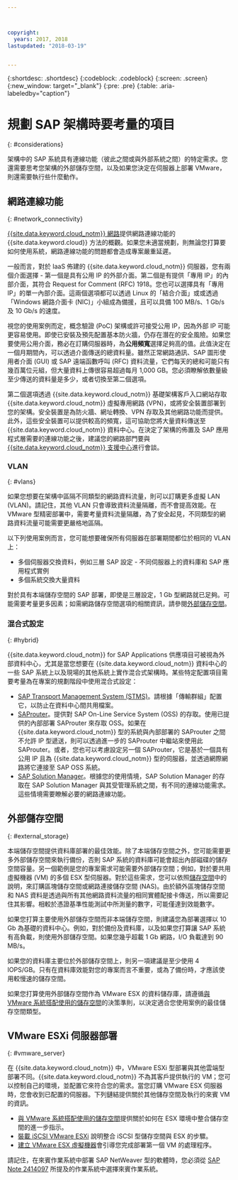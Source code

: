 ```yaml
---



copyright:
  years: 2017, 2018
lastupdated: "2018-03-19"


---
```


{:shortdesc: .shortdesc}
{:codeblock: .codeblock}
{:screen: .screen}
{:new_window: target="_blank"}
{:pre: .pre}
{:table: .aria-labeledby="caption"}

# 規劃 SAP 架構時要考量的項目
{: #considerations}

架構中的 SAP 系統具有連線功能（彼此之間或與外部系統之間）的特定需求。您還需要思考您架構的外部儲存空間，以及如果您決定在伺服器上部署 VMware，則還需要執行些什麼動作。

## 網路連線功能
{: #network_connectivity}

[{{site.data.keyword.cloud_notm}} 網路](/docs/infrastructure/sap-netweaver/sap-about.html#ibm_cloud_network)提供網路連線功能的 {{site.data.keyword.cloud}} 方法的概觀。如果您未適當規劃，則無論您打算要如何使用系統，網路連線功能的問題都會造成專案嚴重延遲。 

一般而言，對於 IaaS 佈建的 {{site.data.keyword.cloud_notm}} 伺服器，您有兩個介面選擇 - 第一個是具有公用 IP 的外部介面。第二個是有提供「專用 IP」的內部介面，其符合 Request for Comment (RFC) 1918。您也可以選擇具有「專用 IP」的單一內部介面。這兩個選項都可以透過 Linux 的「結合介面」或或透過「Windows 網路介面卡 (NIC)」小組成為備援，且可以具備 100 MB/s、1 Gb/s 及 10 Gb/s 的速度。

視您的使用案例而定，概念驗證 (PoC) 架構或許可接受公用 IP，因為外部 IP 可能更容易使用。即使已安裝及預先配置基本防火牆，仍存在潛在的安全風險。如果您要使用公用介面，務必在訂購伺服器時，為**公用頻寬**選擇足夠高的值。此值決定在一個月期間內，可以透過介面傳送的總資料量。雖然正常網路通訊、SAP 圖形使用者介面 (GUI) 或 SAP 遠端函數呼叫 (RFC) 資料流量，它們每天的總和可能只有幾百萬位元組，但大量資料上傳很容易超過每月 1,000 GB。您必須瞭解依數量級至少傳送的資料量是多少，或者切換至第二個選項。

第二個選項透過 {{site.data.keyword.cloud_notm}} 基礎架構客戶入口網站存取 {{site.data.keyword.cloud_notm}} 虛擬專用網路 (VPN)，或將安全裝置部署到您的架構。安全裝置是為防火牆、網址轉換、VPN 存取及其他網路功能而提供。此外，這些安全裝置可以提供較高的頻寬，這可協助您將大量資料傳送至 {{site.data.keyword.cloud_notm}} 資料中心。在決定了架構的佈置及 SAP 應用程式層需要的連線功能之後，建議您的網路部門要與 [{{site.data.keyword.cloud_notm}} 支援中心](https://console.bluemix.net/docs/get-support/howtogetsupport.html#getting-customer-support)進行會談。

### VLAN
{: #vlans}

如果您想要在架構中區隔不同類型的網路資料流量，則可以訂購更多虛擬 LAN (VLAN)。請記住，其他 VLAN 只會導致資料流量隔離，而不會提高效能。在 VMware 型精密部署中，需要考量資料流量隔離，為了安全起見，不同類型的網路資料流量可能需要更嚴格地區隔。

以下列使用案例而言，您可能想要確保所有伺服器在部署期間都位於相同的 VLAN 上：
  *	多個伺服器交換資料，例如三層 SAP 設定 - 不同伺服器上的資料庫和 SAP 應用程式實例
  *	多個系統交換大量資料

對於具有本端儲存空間的 SAP 部署，即使是三層設定，1 Gb 型網路就已足夠。可能需要考量更多因素；如需網路儲存空間選項的相關資訊，請參閱[外部儲存空間](/docs/infrastructure/sap-netweaver/sap-considerations.html#external_storage)。

### 混合式設定
{: #hybrid}

{{site.data.keyword.cloud_notm}} for SAP Applications 供應項目可被視為外部資料中心，尤其是當您想要在 {{site.data.keyword.cloud_notm}} 資料中心的一些 SAP 系統上以及現場的其他系統上實作混合式架構時。某些特定配置項目需要考量為在專案的規劃階段中使用混合式設定：

  *	[SAP Transport Management System (STMS)](https://help.sap.com/saphelp_me60/helpdata/en/c4/6045377b52253de10000009b38f889/frameset.htm)。請根據「傳輸群組」配置它，以防止在資料中心間共用檔案。
  *	[SAProuter](https://support.sap.com/en/tools/connectivity-tools/saprouter.html)。提供對 SAP On-Line Service System (OSS) 的存取。使用已提供的內部部署 SAProuter 來存取 OSS。如果在 {{site.data.keyword.cloud_notm}} 型的系統與內部部署的 SAProuter 之間不允許 IP 型遞送，則可以透過進一步的 SAProuter 中繼站來使用此 SAProuter。或者，您也可以考慮設定另一個 SAProuter，它是基於一個具有公用 IP 且為 {{site.data.keyword.cloud_notm}} 型的伺服器，並透過網際網路將它連接至 SAP OSS 系統。
  *	[SAP Solution Manager](https://support.sap.com/en/solution-manager.html)。根據您的使用情境，SAP Solution Manager 的存取在 SAP Solution Manager 與其受管理系統之間，有不同的連線功能需求。這些情境需要瞭解必要的網路連線功能。  

## 外部儲存空間
{: #external_storage}

本端儲存空間提供資料庫部署的最佳效能。除了本端儲存空間之外，您可能需要更多外部儲存空間來執行備份，否則 SAP 系統的資料庫可能會超出內部磁碟的儲存空間容量。另一個範例是您的專案需求可能需要外部儲存空間；例如，對於要共用虛擬機器 (VM) 的多個 ESX 型伺服器。對於這些需求，您可以依照[儲存空間](/docs/infrastructure/sap-netweaver/sap-general-iaas-concepts.html#storage)中的說明，來訂購區塊儲存空間或網路連接儲存空間 (NAS)。由於額外區塊儲存空間和 NAS 資料是透過與所有其他網路資料流量的相同實體配接卡傳送，所以需要記住其影響。相較於憑證基準性能測試中所測量的數字，可能僅達到效能數字。

如果您打算主要使用外部儲存空間而非本端儲存空間，則建議您為部署選擇以 10 Gb 為基礎的資料中心。例如，對於備份及資料庫，以及如果您打算讓 SAP 系統有高負載，則使用外部儲存空間。如果您幾乎超載 1 Gb 網路，I/O 負載達到 90 MB/s。

如果您的資料庫主要位於外部儲存空間上，則另一項建議是至少使用 4 IOPS/GB。只有在資料庫效能對您的專案而言不重要，或為了備份時，才應該使用較慢速的儲存空間。

如果您打算使用外部儲存空間作為 VMware ESX 的資料儲存庫，請遵循[與 VMware 系統搭配使用的儲存空間](https://console.bluemix.net/docs/infrastructure/vmware/select-storage-option-use-vmware.html#storage-to-use-with-vmware-systems)的決策準則，以決定適合您使用案例的最佳儲存空間類型。

## VMware ESXi 伺服器部署
{: #vmware_server}

在 {{site.data.keyword.cloud_notm}} 中，VMware ESXi 型部署與其他雲端型部署不同。{{site.data.keyword.cloud_notm}} 不為其客戶提供執行的 VM；您可以控制自己的環境，並配置它來符合您的需求。當您訂購 VMware ESX 伺服器時，您會收到已配置的伺服器。下列鏈結提供關於其他儲存空間及執行的來賓 VM 的資訊。

  *	[與 VMware 系統搭配使用的儲存空間](https://console.bluemix.net/docs/infrastructure/vmware/select-storage-option-use-vmware.html#storage-to-use-with-vmware-systems)提供關於如何在 ESX 環境中整合儲存空間的進一步指示。
  * [裝載 iSCSI VMware ESXi](https://console.bluemix.net/docs/infrastructure/vmware/mounting-iscsi-vmware-esxi.html#mounting-iscsi-vmware-esxi) 說明整合 iSCSI 型儲存空間與 ESX 的步驟。
  * [建立 VMware ESX 虛擬機器](https://console.bluemix.net/docs/infrastructure/vmware/vmware-esx-create-virtual-machine.html#creating-a-vmware-esx-virtual-machine)會引導您完成部署第一個 VM 的處理程序。

請記住，在來賓作業系統中部署 SAP NetWeaver 型的軟體時，您必須從 [SAP Note 2414097](https://launchpad.support.sap.com/#/notes/2414097) 所提及的作業系統中選擇來賓作業系統。
